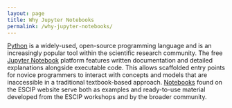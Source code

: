 ```yaml
---
layout: page
title: Why Jupyter Notebooks
permalink: /why-jupyter-notebooks/
---
```


[Python](https://www.python.org/) is a widely-used, open-source programming language and is an
increasingly popular tool within the scientific research
community. The free [Jupyter Notebook](https://jupyter.org/) platform features written
documentation and detailed explanations alongside executable
code. This allows scaffolded entry points for novice programmers to
interact with concepts and models that are inaccessible in a
traditional textbook-based approach. [Notebooks](/Notebooks/) found on
the ESCIP website serve both as examples and ready-to-use material
developed from the ESCIP workshops and by the broader community.

